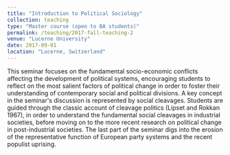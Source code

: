 ```yaml
---
title: "Introduction to Political Sociology"
collection: teaching
type: "Master course (open to BA students)"
permalink: /teaching/2017-fall-teaching-2
venue: "Lucerne University"
date: 2017-09-01
location: "Lucerne, Switzerland"
---
```


This seminar focuses on the fundamental socio-economic conflicts affecting the development of political systems, encouraging students to reflect on the most salient factors of political change in order to foster their understanding of contemporary social and political divisions. A key concept in the seminar's discussion is represented by social cleavages. Students are guided through the classic account of cleavage politics (Lipset and Rokkan 1967), in order to understand the fundamental social cleavages in industrial societies, before moving on to the more recent research on political change in post-industrial societies. The last part of the seminar digs into the erosion of the representative function of European party systems and the recent populist uprising.
